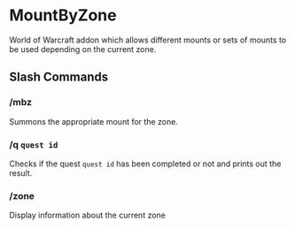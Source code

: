 # MountByZone
World of Warcraft addon which allows different mounts or sets of mounts to be used depending on the current zone.

## Slash Commands

### /mbz

Summons the appropriate mount for the zone.

### /q `quest id`

Checks if the quest `quest id` has been completed or not and prints out the result.

### /zone

Display information about the current zone
